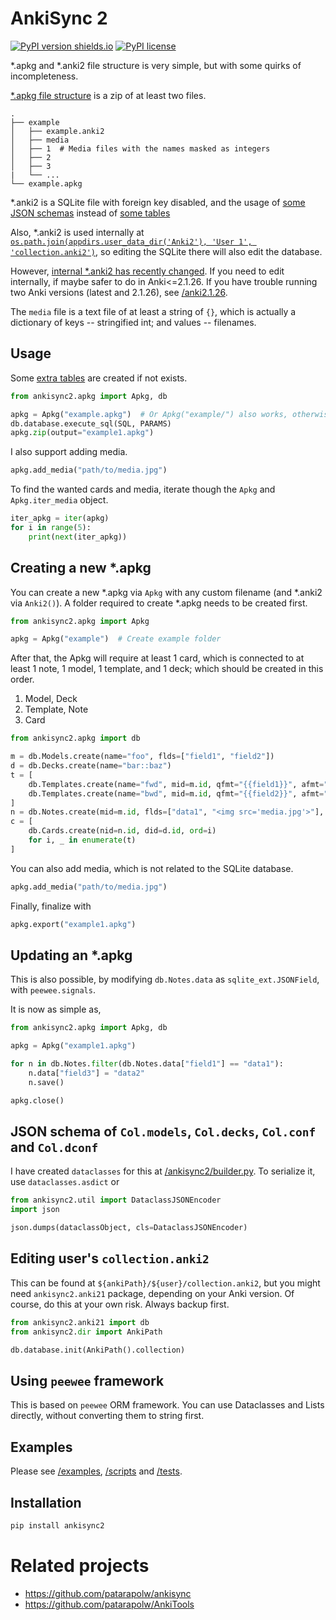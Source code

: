 # AnkiSync 2

[![PyPI version shields.io](https://img.shields.io/pypi/v/ankisync2.svg)](https://pypi.python.org/pypi/ankisync2/)
[![PyPI license](https://img.shields.io/pypi/l/ankisync2.svg)](https://pypi.python.org/pypi/ankisync2/)

\*.apkg and \*.anki2 file structure is very simple, but with some quirks of incompleteness.

[\*.apkg file structure](https://github.com/ankidroid/Anki-Android/wiki/Database-Structure) is a zip of at least two files.

```
.
├── example
│   ├── example.anki2
│   ├── media
│   ├── 1  # Media files with the names masked as integers
│   ├── 2
│   ├── 3
|   └── ...
└── example.apkg
```

\*.anki2 is a SQLite file with foreign key disabled, and the usage of [some JSON schemas](/ankisync2/builder.py) instead of [some tables](/ankisync2/db.py#L46)

Also, \*.anki2 is used internally at [`os.path.join(appdirs.user_data_dir('Anki2'), 'User 1', 'collection.anki2')`](https://github.com/patarapolw/ankisync/blob/master/ankisync/dir.py#L9), so editing the SQLite there will also edit the database.

However, [internal \*.anki2 has recently changed](https://github.com/patarapolw/ankisync2/issues/3). If you need to edit internally, if maybe safer to do in Anki<=2.1.26. If you have trouble running two Anki versions (latest and 2.1.26), see [/anki2.1.26](https://github.com/patarapolw/ankisync/tree/master/anki2.1.26).

The `media` file is a text file of at least a string of `{}`, which is actually a dictionary of keys -- stringified int; and values -- filenames.

## Usage

Some [extra tables](/ankisync2/db.py#L46) are created if not exists.

```python
from ankisync2.apkg import Apkg, db

apkg = Apkg("example.apkg")  # Or Apkg("example/") also works, otherwise the folder named 'example' will be created.
db.database.execute_sql(SQL, PARAMS)
apkg.zip(output="example1.apkg")
```

I also support adding media.

```python
apkg.add_media("path/to/media.jpg")
```

To find the wanted cards and media, iterate though the `Apkg` and `Apkg.iter_media` object.

```python
iter_apkg = iter(apkg)
for i in range(5):
    print(next(iter_apkg))
```

## Creating a new \*.apkg

You can create a new \*.apkg via `Apkg` with any custom filename (and \*.anki2 via `Anki2()`). A folder required to create \*.apkg needs to be created first.

```python
from ankisync2.apkg import Apkg

apkg = Apkg("example")  # Create example folder
```

After that, the Apkg will require at least 1 card, which is connected to at least 1 note, 1 model, 1 template, and 1 deck; which should be created in this order.

1. Model, Deck
2. Template, Note
3. Card

```python
from ankisync2.apkg import db

m = db.Models.create(name="foo", flds=["field1", "field2"])
d = db.Decks.create(name="bar::baz")
t = [
    db.Templates.create(name="fwd", mid=m.id, qfmt="{{field1}}", afmt="{{field2}}"),
    db.Templates.create(name="bwd", mid=m.id, qfmt="{{field2}}", afmt="{{field1}}")
]
n = db.Notes.create(mid=m.id, flds=["data1", "<img src='media.jpg'>"], tags=["tag1", "tag2"])
c = [
    db.Cards.create(nid=n.id, did=d.id, ord=i)
    for i, _ in enumerate(t)
]
```

You can also add media, which is not related to the SQLite database.

```python
apkg.add_media("path/to/media.jpg")
```

Finally, finalize with

```python
apkg.export("example1.apkg")
```

## Updating an \*.apkg

This is also possible, by modifying `db.Notes.data` as `sqlite_ext.JSONField`, with `peewee.signals`.

It is now as simple as,

```python
from ankisync2.apkg import Apkg, db

apkg = Apkg("example1.apkg")

for n in db.Notes.filter(db.Notes.data["field1"] == "data1"):
    n.data["field3"] = "data2"
    n.save()

apkg.close()
```

## JSON schema of `Col.models`, `Col.decks`, `Col.conf` and `Col.dconf`

I have created `dataclasses` for this at [/ankisync2/builder.py](/ankisync2/builder.py). To serialize it, use `dataclasses.asdict` or

```python
from ankisync2.util import DataclassJSONEncoder
import json

json.dumps(dataclassObject, cls=DataclassJSONEncoder)
```

## Editing user's `collection.anki2`

This can be found at `${ankiPath}/${user}/collection.anki2`, but you might need `ankisync2.anki21` package, depending on your Anki version. Of course, do this at your own risk. Always backup first.

```python
from ankisync2.anki21 import db
from ankisync2.dir import AnkiPath

db.database.init(AnkiPath().collection)
```

## Using `peewee` framework

This is based on `peewee` ORM framework. You can use Dataclasses and Lists directly, without converting them to string first.

## Examples

Please see [/examples](/examples), [/scripts](/scripts) and [/tests](/tests).

## Installation

```bash
pip install ankisync2
```

# Related projects

- <https://github.com/patarapolw/ankisync>
- <https://github.com/patarapolw/AnkiTools>
